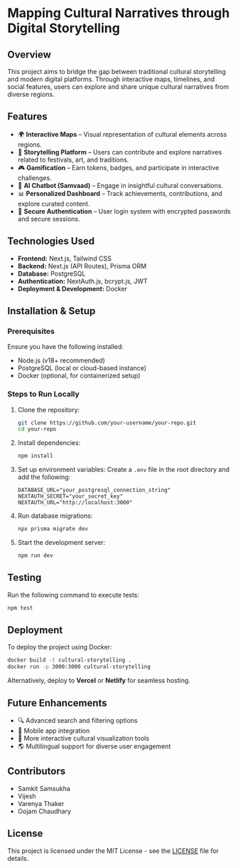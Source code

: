 # Mapping Cultural Narratives through Digital Storytelling

## Overview
This project aims to bridge the gap between traditional cultural storytelling and modern digital platforms. Through interactive maps, timelines, and social features, users can explore and share unique cultural narratives from diverse regions.

## Features
- 🌍 **Interactive Maps** – Visual representation of cultural elements across regions.
- 📜 **Storytelling Platform** – Users can contribute and explore narratives related to festivals, art, and traditions.
- 🎮 **Gamification** – Earn tokens, badges, and participate in interactive challenges.
- 🤖 **AI Chatbot (Samvaad)** – Engage in insightful cultural conversations.
- 📊 **Personalized Dashboard** – Track achievements, contributions, and explore curated content.
- 🔐 **Secure Authentication** – User login system with encrypted passwords and secure sessions.

## Technologies Used
- **Frontend:** Next.js, Tailwind CSS
- **Backend:** Next.js (API Routes), Prisma ORM
- **Database:** PostgreSQL
- **Authentication:** NextAuth.js, bcrypt.js, JWT
- **Deployment & Development:** Docker

## Installation & Setup
### Prerequisites
Ensure you have the following installed:
- Node.js (v18+ recommended)
- PostgreSQL (local or cloud-based instance)
- Docker (optional, for containerized setup)

### Steps to Run Locally
1. Clone the repository:
   ```bash
   git clone https://github.com/your-username/your-repo.git
   cd your-repo
   ```
2. Install dependencies:
   ```bash
   npm install
   ```
3. Set up environment variables:
   Create a `.env` file in the root directory and add the following:
   ```plaintext
   DATABASE_URL="your_postgresql_connection_string"
   NEXTAUTH_SECRET="your_secret_key"
   NEXTAUTH_URL="http://localhost:3000"
   ```
4. Run database migrations:
   ```bash
   npx prisma migrate dev
   ```
5. Start the development server:
   ```bash
   npm run dev
   ```

## Testing
Run the following command to execute tests:
```bash
npm test
```

## Deployment
To deploy the project using Docker:
```bash
docker build -t cultural-storytelling .
docker run -p 3000:3000 cultural-storytelling
```
Alternatively, deploy to **Vercel** or **Netlify** for seamless hosting.

## Future Enhancements
- 🔍 Advanced search and filtering options
- 📱 Mobile app integration
- 🎨 More interactive cultural visualization tools
- 🌎 Multilingual support for diverse user engagement

## Contributors
- Samkit Samsukha
- Vijesh
- Varenya Thaker
- Oojam Chaudhary

## License
This project is licensed under the MIT License - see the [LICENSE](LICENSE) file for details.
